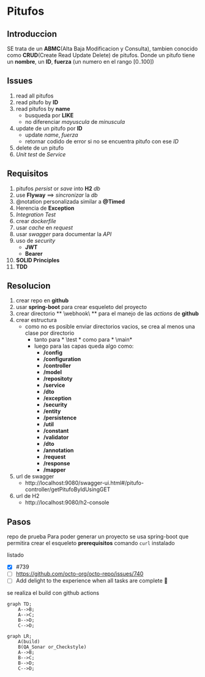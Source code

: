 # Pitufos
## Introduccion
SE trata de un **ABMC**(Alta Baja Modificacion y Consulta), tambien conocido como **CRUD**(Create Read Update Delete) de pitufos.
Donde un pitufo tiene un **nombre**, un **ID**, **fuerza** (un numero en el rango [0..100])
## Issues
1. read all pitufos
2. read pitufo by **ID**
3. read pitufos by **name**
	- busqueda por **LIKE**
	- no diferenciar *mayuscula* de *minuscula*
4. update de un pitufo por **ID**
	- update *name*, *fuerza*
	- retornar codido de error si no se encuentra pitufo con ese *ID*
5. delete de un pitufo
6. *Unit test* de *Service*

## Requisitos

1. pitufos *persist* or *save* into **H2** *db*
2. use **Flyway** ==> *sincronizar* la *db*
3. @notation personalizada similar a **@Timed**
4. Herencia de **Exception**
5. *Integration Test*
6. crear *dockerfile*
7. usar *cache* en *request*
8. usar *swagger* para documentar la *API*
9. uso de *security*
	- **JWT**
	- **Bearer**
10. **SOLID Principles**
11. **TDD**

## Resolucion

1. crear repo en **github**
2. usar **spring-boot** para crear esqueleto del proyecto
3. crear directorio ** \webhook\ ** para el manejo de las *actions* de **github**
4. crear estructura
	- como no es posible enviar directorios vacios, se crea al menos una clase por directorio
		- tanto para * \test * como para * \main*
		- luego para las capas queda algo como:
			- **/config**
			- **/configuration**
			- **/controller**
			- **/model**
			- **/repositoty**
			- **/service**
			- **/dto**
			- **/exception**
			- **/security**
			- **/entity**
			- **/persistence**
			- **/util**
			- **/constant**
			- **/validator**
			- **/dto**
			- **/annotation**
			- **/request**
			- **/response**
			- **/mapper**
5. url de swagger
	- http://localhost:9080/swagger-ui.html#/pitufo-controller/getPitufoByIdUsingGET
6. url de H2
	- http://localhost:9080/h2-console
## Pasos
repo de prueba
Para poder generar un proyecto se usa spring-boot que permitira crear el esqueleto
**prerequisitos**
comando `curl` instalado

listado
- [x] #739
- [ ] https://github.com/octo-org/octo-repo/issues/740
- [ ] Add delight to the experience when all tasks are complete :tada:

se realiza el build con github actions

```mermaid
graph TD;
    A-->B;
    A-->C;
    B-->D;
    C-->D;
```

```mermaid
graph LR;
    A(build)
    B(QA_Sonar or_Checkstyle)
    A-->B;
    B-->C;
    B-->D;
    C-->D;
```

